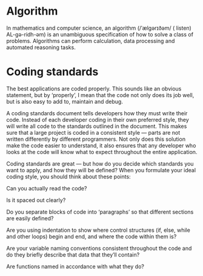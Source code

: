 # Algorithm
In mathematics and computer science, an algorithm (/ˈælɡərɪðəm/ ( listen) AL-gə-ridh-əm) is an unambiguous specification of how to solve a class of problems. Algorithms can perform calculation, data processing and automated reasoning tasks.

# Coding standards
The best applications are coded properly. This sounds like an obvious statement, but by ‘properly’, I mean that the code not only does its job well, but is also easy to add to, maintain and debug.

A coding standards document tells developers how they must write their code. Instead of each developer coding in their own preferred style, they will write all code to the standards outlined in the document. This makes sure that a large project is coded in a consistent style — parts are not written differently by different programmers. Not only does this solution make the code easier to understand, it also ensures that any developer who looks at the code will know what to expect throughout the entire application.

Coding standards are great — but how do you decide which standards you want to apply, and how they will be defined? When you formulate your ideal coding style, you should think about these points:

Can you actually read the code?

Is it spaced out clearly?

Do you separate blocks of code into ‘paragraphs’ so that different sections are easily defined?

Are you using indentation to show where control structures (if, else, while and other loops) begin and end, and where the code within them is?

Are your variable naming conventions consistent throughout the code and do they briefly describe that data that they’ll contain?

Are functions named in accordance with what they do?
